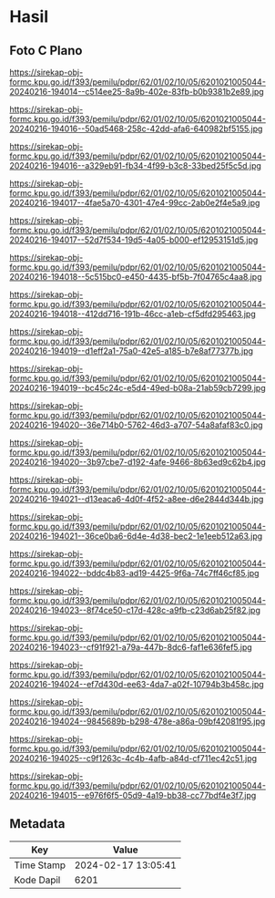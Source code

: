 # Hasil

## Foto C Plano

https://sirekap-obj-formc.kpu.go.id/f393/pemilu/pdpr/62/01/02/10/05/6201021005044-20240216-194014--c514ee25-8a9b-402e-83fb-b0b9381b2e89.jpg

https://sirekap-obj-formc.kpu.go.id/f393/pemilu/pdpr/62/01/02/10/05/6201021005044-20240216-194016--50ad5468-258c-42dd-afa6-640982bf5155.jpg

https://sirekap-obj-formc.kpu.go.id/f393/pemilu/pdpr/62/01/02/10/05/6201021005044-20240216-194016--a329eb91-fb34-4f99-b3c8-33bed25f5c5d.jpg

https://sirekap-obj-formc.kpu.go.id/f393/pemilu/pdpr/62/01/02/10/05/6201021005044-20240216-194017--4fae5a70-4301-47e4-99cc-2ab0e2f4e5a9.jpg

https://sirekap-obj-formc.kpu.go.id/f393/pemilu/pdpr/62/01/02/10/05/6201021005044-20240216-194017--52d7f534-19d5-4a05-b000-ef12953151d5.jpg

https://sirekap-obj-formc.kpu.go.id/f393/pemilu/pdpr/62/01/02/10/05/6201021005044-20240216-194018--5c515bc0-e450-4435-bf5b-7f04765c4aa8.jpg

https://sirekap-obj-formc.kpu.go.id/f393/pemilu/pdpr/62/01/02/10/05/6201021005044-20240216-194018--412dd716-191b-46cc-a1eb-cf5dfd295463.jpg

https://sirekap-obj-formc.kpu.go.id/f393/pemilu/pdpr/62/01/02/10/05/6201021005044-20240216-194019--d1eff2a1-75a0-42e5-a185-b7e8af77377b.jpg

https://sirekap-obj-formc.kpu.go.id/f393/pemilu/pdpr/62/01/02/10/05/6201021005044-20240216-194019--bc45c24c-e5d4-49ed-b08a-21ab59cb7299.jpg

https://sirekap-obj-formc.kpu.go.id/f393/pemilu/pdpr/62/01/02/10/05/6201021005044-20240216-194020--36e714b0-5762-46d3-a707-54a8afaf83c0.jpg

https://sirekap-obj-formc.kpu.go.id/f393/pemilu/pdpr/62/01/02/10/05/6201021005044-20240216-194020--3b97cbe7-d192-4afe-9466-8b63ed9c62b4.jpg

https://sirekap-obj-formc.kpu.go.id/f393/pemilu/pdpr/62/01/02/10/05/6201021005044-20240216-194021--d13eaca6-4d0f-4f52-a8ee-d6e2844d344b.jpg

https://sirekap-obj-formc.kpu.go.id/f393/pemilu/pdpr/62/01/02/10/05/6201021005044-20240216-194021--36ce0ba6-6d4e-4d38-bec2-1e1eeb512a63.jpg

https://sirekap-obj-formc.kpu.go.id/f393/pemilu/pdpr/62/01/02/10/05/6201021005044-20240216-194022--bddc4b83-ad19-4425-9f6a-74c7ff46cf85.jpg

https://sirekap-obj-formc.kpu.go.id/f393/pemilu/pdpr/62/01/02/10/05/6201021005044-20240216-194023--8f74ce50-c17d-428c-a9fb-c23d6ab25f82.jpg

https://sirekap-obj-formc.kpu.go.id/f393/pemilu/pdpr/62/01/02/10/05/6201021005044-20240216-194023--cf91f921-a79a-447b-8dc6-faf1e636fef5.jpg

https://sirekap-obj-formc.kpu.go.id/f393/pemilu/pdpr/62/01/02/10/05/6201021005044-20240216-194024--ef7d430d-ee63-4da7-a02f-10794b3b458c.jpg

https://sirekap-obj-formc.kpu.go.id/f393/pemilu/pdpr/62/01/02/10/05/6201021005044-20240216-194024--9845689b-b298-478e-a86a-09bf42081f95.jpg

https://sirekap-obj-formc.kpu.go.id/f393/pemilu/pdpr/62/01/02/10/05/6201021005044-20240216-194025--c9f1263c-4c4b-4afb-a84d-cf711ec42c51.jpg

https://sirekap-obj-formc.kpu.go.id/f393/pemilu/pdpr/62/01/02/10/05/6201021005044-20240216-194015--e976f6f5-05d9-4a19-bb38-cc77bdf4e3f7.jpg


## Metadata

| Key        | Value               |
| ---------- | ------------------- |
| Time Stamp | 2024-02-17 13:05:41 |
| Kode Dapil | 6201                |



